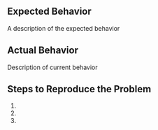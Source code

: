 ## Expected Behavior
A description of the expected behavior

## Actual Behavior
Description of current behavior

## Steps to Reproduce the Problem

  1. 
  1.
  1.
